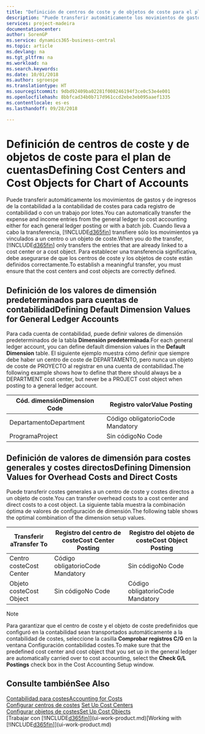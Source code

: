 ```yaml
---
title: "Definición de centros de coste y de objetos de coste para el plan de cuentas | Documentos de Microsoft"
description: "Puede transferir automáticamente los movimientos de gastos y de ingresos de la contabilidad a la contabilidad de costes para cada registro de contabilidad o con un trabajo por lotes. Cuando lleva a cabo la transferencia, el sistema transfiere sólo los movimientos ya vinculados a un centro o un objeto de coste. Para establecer una transferencia significativa, debe asegurarse de que los centros de coste y los objetos de coste están definidos correctamente."
services: project-madeira
documentationcenter: 
author: SorenGP
ms.service: dynamics365-business-central
ms.topic: article
ms.devlang: na
ms.tgt_pltfrm: na
ms.workload: na
ms.search.keywords: 
ms.date: 10/01/2018
ms.author: sgroespe
ms.translationtype: HT
ms.sourcegitcommit: 9dbd92409ba02281f008246194f3ce0c53e4e001
ms.openlocfilehash: 8bbfcad34b0b717d961ccd2ebe3eb095aaef1335
ms.contentlocale: es-es
ms.lasthandoff: 09/28/2018

---
```

# <a name="defining-cost-centers-and-cost-objects-for-chart-of-accounts"></a><span data-ttu-id="756d7-105">Definición de centros de coste y de objetos de coste para el plan de cuentas</span><span class="sxs-lookup"><span data-stu-id="756d7-105">Defining Cost Centers and Cost Objects for Chart of Accounts</span></span>
<span data-ttu-id="756d7-106">Puede transferir automáticamente los movimientos de gastos y de ingresos de la contabilidad a la contabilidad de costes para cada registro de contabilidad o con un trabajo por lotes.</span><span class="sxs-lookup"><span data-stu-id="756d7-106">You can automatically transfer the expense and income entries from the general ledger to cost accounting either for each general ledger posting or with a batch job.</span></span> <span data-ttu-id="756d7-107">Cuando lleva a cabo la transferencia, [!INCLUDE[d365fin](includes/d365fin_md.md)] transfiere sólo los movimientos ya vinculados a un centro o un objeto de coste.</span><span class="sxs-lookup"><span data-stu-id="756d7-107">When you do the transfer, [!INCLUDE[d365fin](includes/d365fin_md.md)] only transfers the entries that are already linked to a cost center or a cost object.</span></span> <span data-ttu-id="756d7-108">Para establecer una transferencia significativa, debe asegurarse de que los centros de coste y los objetos de coste están definidos correctamente.</span><span class="sxs-lookup"><span data-stu-id="756d7-108">To establish a meaningful transfer, you must ensure that the cost centers and cost objects are correctly defined.</span></span>  

## <a name="defining-default-dimension-values-for-general-ledger-accounts"></a><span data-ttu-id="756d7-109">Definición de los valores de dimensión predeterminados para cuentas de contabilidad</span><span class="sxs-lookup"><span data-stu-id="756d7-109">Defining Default Dimension Values for General Ledger Accounts</span></span>  
<span data-ttu-id="756d7-110">Para cada cuenta de contabilidad, puede definir valores de dimensión predeterminados de la tabla **Dimensión predeterminada**.</span><span class="sxs-lookup"><span data-stu-id="756d7-110">For each general ledger account, you can define default dimension values in the **Default Dimension** table.</span></span> <span data-ttu-id="756d7-111">El siguiente ejemplo muestra cómo definir que siempre debe haber un centro de coste de DEPARTAMENTO, pero nunca un objeto de coste de PROYECTO al registrar en una cuenta de contabilidad.</span><span class="sxs-lookup"><span data-stu-id="756d7-111">The following example shows how to define that there should always be a DEPARTMENT cost center, but never be a PROJECT cost object when posting to a general ledger account.</span></span>  

|<span data-ttu-id="756d7-112">**Cód. dimensión**</span><span class="sxs-lookup"><span data-stu-id="756d7-112">**Dimension Code**</span></span>|<span data-ttu-id="756d7-113">**Registro valor**</span><span class="sxs-lookup"><span data-stu-id="756d7-113">**Value Posting**</span></span>|  
|------------------------------------------|-----------------------------------------|  
|<span data-ttu-id="756d7-114">Departamento</span><span class="sxs-lookup"><span data-stu-id="756d7-114">Department</span></span>|<span data-ttu-id="756d7-115">Código obligatorio</span><span class="sxs-lookup"><span data-stu-id="756d7-115">Code Mandatory</span></span>|  
|<span data-ttu-id="756d7-116">Programa</span><span class="sxs-lookup"><span data-stu-id="756d7-116">Project</span></span>|<span data-ttu-id="756d7-117">Sin código</span><span class="sxs-lookup"><span data-stu-id="756d7-117">No Code</span></span>|  

## <a name="defining-dimension-values-for-overhead-costs-and-direct-costs"></a><span data-ttu-id="756d7-118">Definición de valores de dimensión para costes generales y costes directos</span><span class="sxs-lookup"><span data-stu-id="756d7-118">Defining Dimension Values for Overhead Costs and Direct Costs</span></span>  
 <span data-ttu-id="756d7-119">Puede transferir costes generales a un centro de coste y costes directos a un objeto de coste.</span><span class="sxs-lookup"><span data-stu-id="756d7-119">You can transfer overhead costs to a cost center and direct costs to a cost object.</span></span> <span data-ttu-id="756d7-120">La siguiente tabla muestra la combinación óptima de valores de configuración de dimensión.</span><span class="sxs-lookup"><span data-stu-id="756d7-120">The following table shows the optimal combination of the dimension setup values.</span></span>  

|<span data-ttu-id="756d7-121">Transferir a</span><span class="sxs-lookup"><span data-stu-id="756d7-121">Transfer To</span></span>|<span data-ttu-id="756d7-122">Registro del centro de coste</span><span class="sxs-lookup"><span data-stu-id="756d7-122">Cost Center Posting</span></span>|<span data-ttu-id="756d7-123">Registro del objeto de coste</span><span class="sxs-lookup"><span data-stu-id="756d7-123">Cost Object Posting</span></span>|  
|-----------------|-------------------------|-------------------------|  
|<span data-ttu-id="756d7-124">Centro coste</span><span class="sxs-lookup"><span data-stu-id="756d7-124">Cost Center</span></span>|<span data-ttu-id="756d7-125">Código obligatorio</span><span class="sxs-lookup"><span data-stu-id="756d7-125">Code Mandatory</span></span>|<span data-ttu-id="756d7-126">Sin código</span><span class="sxs-lookup"><span data-stu-id="756d7-126">No Code</span></span>|  
|<span data-ttu-id="756d7-127">Objeto coste</span><span class="sxs-lookup"><span data-stu-id="756d7-127">Cost Object</span></span>|<span data-ttu-id="756d7-128">Sin código</span><span class="sxs-lookup"><span data-stu-id="756d7-128">No Code</span></span>|<span data-ttu-id="756d7-129">Código obligatorio</span><span class="sxs-lookup"><span data-stu-id="756d7-129">Code Mandatory</span></span>|  

> [!NOTE]  
>  <span data-ttu-id="756d7-130">Para garantizar que el centro de coste y el objeto de coste predefinidos que configuró en la contabilidad sean transportados automáticamente a la contabilidad de costes, seleccione la casilla **Comprobar registros C/G** en la ventana Configuración contabilidad costes.</span><span class="sxs-lookup"><span data-stu-id="756d7-130">To make sure that the predefined cost center and cost object that you set up in the general ledger are automatically carried over to cost accounting, select the **Check G/L Postings** check box in the Cost Accounting Setup window.</span></span>  

## <a name="see-also"></a><span data-ttu-id="756d7-131">Consulte también</span><span class="sxs-lookup"><span data-stu-id="756d7-131">See Also</span></span>  
[<span data-ttu-id="756d7-132">Contabilidad para costes</span><span class="sxs-lookup"><span data-stu-id="756d7-132">Accounting for Costs</span></span>](finance-manage-cost-accounting.md)  
<span data-ttu-id="756d7-133">[Configurar centros de costes](finance-how-to-set-up-cost-centers.md) </span><span class="sxs-lookup"><span data-stu-id="756d7-133">[Set Up Cost Centers](finance-how-to-set-up-cost-centers.md) </span></span>  
[<span data-ttu-id="756d7-134">Configurar objetos de costes</span><span class="sxs-lookup"><span data-stu-id="756d7-134">Set Up Cost Objects</span></span>](finance-how-to-set-up-cost-objects.md)  
<span data-ttu-id="756d7-135">[Trabajar con [!INCLUDE[d365fin](includes/d365fin_md.md)]](ui-work-product.md)</span><span class="sxs-lookup"><span data-stu-id="756d7-135">[Working with [!INCLUDE[d365fin](includes/d365fin_md.md)]](ui-work-product.md)</span></span>

